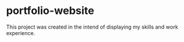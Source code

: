 # portfolio-website
This project was created in the intend of displaying my skills and work experience.
